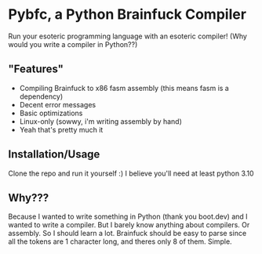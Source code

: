 # Pybfc, a Python Brainfuck Compiler

Run your esoteric programming language with an esoteric compiler! (Why would you write a compiler in Python??)

## "Features"

- Compiling Brainfuck to x86 fasm assembly (this means fasm is a dependency)
- Decent error messages
- Basic optimizations
- Linux-only (sowwy, i'm writing assembly by hand)
- Yeah that's pretty much it

## Installation/Usage

Clone the repo and run it yourself :) I believe you'll need at least python 3.10

## Why???

Because I wanted to write something in Python (thank you boot.dev) and I wanted to write a compiler. But I barely know anything about compilers. Or assembly. So I should learn a lot. Brainfuck should be easy to parse since all the tokens are 1 character long, and theres only 8 of them. Simple.

